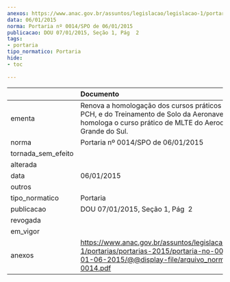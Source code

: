 ```yaml
---
anexos: https://www.anac.gov.br/assuntos/legislacao/legislacao-1/portarias/portarias-2015/portaria-no-0014-spo-de-01-06-2015/@@display-file/arquivo_norma/PA2015-0014.pdf
data: 06/01/2015
norma: Portaria nº 0014/SPO de 06/01/2015
publicacao: DOU 07/01/2015, Seção 1, Pág  2
tags:
- portaria
tipo_normatico: Portaria
hide: 
- toc 
 
---
```


|                    | Documento                                                                                                                                                              |
|:-------------------|:-----------------------------------------------------------------------------------------------------------------------------------------------------------------------|
| ementa             | Renova a homologação dos cursos práticos de PPH e PCH, e do Treinamento de Solo da Aeronave R22, e homologa o curso prático de MLTE do Aeroclube do Rio Grande do Sul. |
| norma              | Portaria nº 0014/SPO de 06/01/2015                                                                                                                                     |
| tornada_sem_efeito |                                                                                                                                                                        |
| alterada           |                                                                                                                                                                        |
| data               | 06/01/2015                                                                                                                                                             |
| outros             |                                                                                                                                                                        |
| tipo_normatico     | Portaria                                                                                                                                                               |
| publicacao         | DOU 07/01/2015, Seção 1, Pág  2                                                                                                                                        |
| revogada           |                                                                                                                                                                        |
| em_vigor           |                                                                                                                                                                        |
| anexos             | https://www.anac.gov.br/assuntos/legislacao/legislacao-1/portarias/portarias-2015/portaria-no-0014-spo-de-01-06-2015/@@display-file/arquivo_norma/PA2015-0014.pdf      |